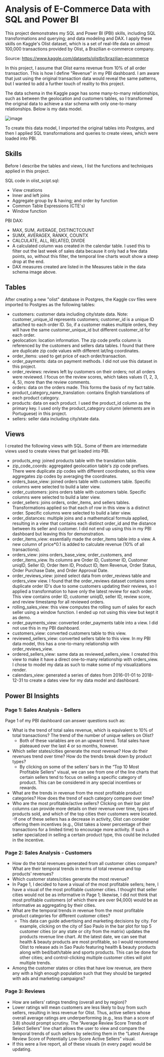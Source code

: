 # Analysis of E-Commerce Data with SQL and Power BI

This project demonstrates my SQL and Power BI (PBI) skills, including SQL transformations and querying; and data modeling and DAX. I apply these skills on Kaggle's Olist dataset, which is a set of real-life data on almost 100,000 transactions provided by Olist, a Brazilian e-commerce company.

Source: https://www.kaggle.com/datasets/olistbr/brazilian-ecommerce

In this project, I assume that Olist earns revenue from 10% of all order transaction. This is how I define "Revenue" in my PBI dashboard. I am aware that just using the original transaction data would reveal the same patterns, but I wanted to add a further touch of reality to this project.

The data schema in the Kaggle page has some many-to-many relationships, such as between the geolocation and customers tables, so I transformed the original data to achieve a star schema with only one-to-many relationships. Below is my data model.

![image](https://github.com/yeonsoochung/olist/assets/90481059/548f77f8-9234-4295-8982-02b4c9b6c473)

To create this data model, I imported the original tables into Postgres, and then I applied SQL transformations and queries to create views, which were loaded into PBI.

## Skills

Before I describe the tables and views, I list the functions and techniques applied in this project.

SQL code in olist_scipt.sql:
- View creations
- Inner and left joins
- Aggregate group by & having; and order by function
- Common Table Expressions (CTE's)
- Window function

PBI DAX:

- MAX, SUM, AVERAGE, DISTINCTCOUNT
- SUMX, AVERAGEX, RANKX, COUNTX
- CALCULATE, ALL, RELATED, DIVIDE
- A calculated column was created in the calendar table. I used this to filter out the last week of sales data because it only had a few data points, so, without this filter, the temporal line charts woult show a steep drop at the end.
- DAX measures created are listed in the Measures table in the data schema image above.

## Tables

After creating a new "olist" database in Postgres, the Kaggle csv files were imported to Postgres as the following tables:

- customers: customer data including city/state data. Note: customer_unique_id represents customers; customer_id is a unique ID attached to each order ID. So, if a customer makes multiple orders, they will have the same customer_unique_id but different customer_id for each order.
- geolocation: location information. The zip code prefix column is referenced by the customers and sellers data tables. I found that there are duplicate zip code values with different lat/lng coordinates.
- order_items: used to get price of each order/transaction.
- order_payments: data on payment methods. I did not use this dataset in this project.
- order_reviews: reviews left by customers on their orders; not all orders were reviewed. I focus on the review scores, which takes values {1, 2, 3, 4, 5}, more than the review comments.
- orders: data on the orders made. This forms the basis of my fact table.
- product_category_name_translation: contains English translations of each product category.
- products: data on each product. I used the product_id column as the primary key. I used only the product_category column (elements are in Portuguese) in this project.
- sellers: seller data including city/state data.

## Views

I created the following views with SQL. Some of them are intermediate views used to create views that get loaded into PBI.

- products_eng: joined products table with the translation table.
- zip_code_coords: aggregated geolocation table's zip code prefixes. There were duplicate zip codes with different coordinates, so this view aggregates zip codes by averaging the coordinates.
- orders_base_view: joined orders table with customers table. Specific columns were selected to build a later view.
- order_customers: joins orders table with customers table. Specific columns were selected to build a later view.
- order_sellers: joins orders, order_items, and sellers tables. Transformations applied so that each of row in this view is a distinct order. Specific columns were selected to build a later view.
- order_distances: multiple joins and a mathematical formula applied, resulting in a view that contains each distinct order_id and the distance between its seller and customer. I did not end up using this in my PBI dashboard but leaving this for demonstration.
- order_items_view: essentially made the order_items table into a view. A new column of price*0.1 is added to calculate revenue (10% of all transactions).
- orders_view: joins orders_base_view, order_customers, and order_items_view. Its columns are Order ID, Customer ID, Customer uniqID, Seller ID, Order Item ID, Product ID, Item Revenue, Order Status, Order Purchase Date, and Order Approval Date.
- order_reviews_view: joined select data from order_reviews table and orders_view view. I found that the order_reviews dataset contains some duplicate order ID's due to some customers updating their reviews, so I applied a transformation to have only the latest review for each order. This view contains order ID, customer uniqID, seller ID, review score, and review timestamp for all reviewed orders.
- rolling_sales_view: this view computes the rolling sum of sales for each seller using a window function. I ended up not using this view but kept it as demo.
- order_payments_view: converted order_payments table into a view. I did not use this in my PBI dashboard.
- customers_view: converted customers table to this view.
- reviewed_sellers_view: converted sellers table to this view. In my PBI data model, this has a one-to-many relationship with order_reviews_view.
- ordered_sellers_view: same data as reviewed_sellers_view. I created this view to make it have a direct one-to-many relationship with orders_view. I chose to model my data as such to make some of my visualizations render.
- calendars_view: generated a series of dates from 2016-01-01 to 2018-12-31 to create a dates view for my data model and dashboard.

## Power BI Insights
### Page 1: Sales Analysis - Sellers

Page 1 of my PBI dashboard can answer questions such as:
- What is the trend of total sales revenue, which is equivalent to 10% of total transactions? The trend of the number of unique sellers on Olist?
  - Both of these variables are on an upward trend. Total sales have plateaued over the last 4 or so months, however.
- Which seller states/cities generate the most revenue? How do their revenues trend over time? How do the trends break down by product types?
  - By clicking on some of the sellers’ bars in the “Top 10 Most Profitable Sellers” visual, we can see from one of the line charts that certain sellers tend to focus on selling a specific category of product. This can be considered in any special incentives or rewards.
- What are the trends in revenue from the most profitable product categories? How does the trend of each category compare over time?
- Who are the most profitable/active sellers? Clicking on their bar plot columns can provide more details on their revenue over time, types of products sold, and which of the top cities their customers were located.
  -If one of these sellers has a decrease in activity, Olist can consider offering them incentives (e.g., Olist takes a lower percentage of their transactions for a limited time) to encourage more activity. If such a seller specialized in selling a certain product type, this could be included in the incentive.


### Page 2: Sales Analysis - Customers
- How do the total revenues generated from all customer cities compare? What are their temporal trends in terms of total revenue and top products’ revenues?
- Which customer states/cities generate the most revenue?
- In Page 1, I decided to have a visual of the most profitable sellers; here, I have a visual of the most profitable customer cities. I thought that seller cities would not be as informative in Page 1; likewise, I did not think that most profitable customers (of which there are over 94,000) would be as informative as aggregating by their cities.
- What are the temporal trends in revenue from the most profitable product categories for different customer cities?
  - This data can guide advertising and marketing decisions by city. For example, clicking on the city of Sao Paulo in the bar plot for top 5 customer cities (or any state or city from the matrix) updates the products revenue line chart. At the latest date, we can see that health & beauty products are most profitable, so I would recommend Olist to release ads in Sao Paulo featuring health & beauty products along with bed/bath/table and sports products. This can be done for other cities; and control-clicking multiple customer cities will plot multiple trends.
- Among the customer states or cities that have low revenue, are there any with a high enough population such that they should be targeted with ads and marketing campaigns?

### Page 3: Reviews
- How are sellers’ ratings trending (overall and by region)?
- Lower ratings will mean customers are less likely to buy from such sellers, resulting in less revenue for Olist. Thus, active sellers whose overall average ratings are underperforming (e.g., less than a score of 3.8) should prompt scrutiny. The “Average Review Score Trends of Select Sellers” line chart allows the user to view and compare the temporal trends of such sellers by selecting them in the “Latest Average Review Score of Potentially Low-Score Active Sellers” visual.
- If this were a live report, all of these visuals (in every page) would be updating.





